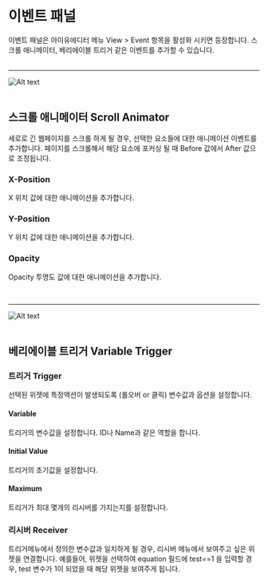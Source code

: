 # 이벤트 패널
이벤트 패널은 아이유에디터 메뉴 View > Event 항목을 활성화 시키면 등장합니다. 스크롤 애니메이터, 베리에이블 트리거 같은 이벤트를 추가할 수 있습니다.<br /><br />

*****
![Alt text](/../img/event-panel-scr.png)<br /><br />
## 스크롤 애니메이터 Scroll Animator
세로로 긴 웹페이지를 스크롤 하게 될 경우, 선택한 요소들에 대한 애니메이션 이벤트를 추가합니다.
페이지를 스크롤해서 해당 요소에 포커싱 될 때 Before 값에서 After 값으로 조정됩니다.

### X-Position
X 위치 값에 대한 애니메이션을 추가합니다.

### Y-Position
Y 위치 값에 대한 애니메이션을 추가합니다.

### Opacity
Opacity 투명도 값에 대한 애니메이션을 추가합니다.

<br />

*****
![Alt text](/../img/event-panel-var.png)<br /><br />
## 베리에이블 트리거 Variable Trigger

### 트리거 Trigger
선택된 위젯에 특정액션이 발생되도록 (롤오버 or 클릭) 변수값과 옵션을 설정합니다.

#### Variable 
트리거의 변수값을 설정합니다. ID나 Name과 같은 역할을 합니다.

#### Initial Value
트리거의 초기값을 설정합니다.

#### Maximum
트리거가 최대 몇개의 리시버를 가지는지를 설정합니다.

### 리시버 Receiver
트리거메뉴에서 정의한 변수값과 일치하게 될 경우, 리시버 메뉴에서 보여주고 싶은 위젯을 연결합니다. 예를들어, 위젯을 선택하여 equation 필드에 test==1 을 입력할 경우, test 변수가 1이 되었을 때 해당 위젯을 보여주게 됩니다.
